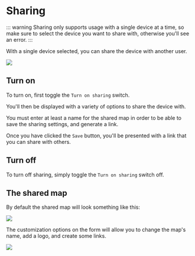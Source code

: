# Sharing

::: warning
Sharing only supports usage with a single device at a time, so make sure to select the device you want to share with, otherwise you'll see an error.
:::

With a single device selected, you can share the device with another user.

![](https://upload.r2.lb.chasm.cloud/2025/10/imgur/rBmvPY0.png)

## Turn on

To turn on, first toggle the `Turn on sharing` switch.

You'll then be displayed with a variety of options to share the device with.

<v-img src="https://upload.r2.lb.chasm.cloud/2025/10/imgur/Yx7SiLi.png"/>

You must enter at least a name for the shared map in order to be able to save the sharing settings, and generate a link.

Once you have clicked the `Save` button, you'll be presented with a link that you can share with others.

<v-img src="https://upload.r2.lb.chasm.cloud/2025/10/imgur/wNuZT5Y.png" style="max-width:300px"/>

## Turn off

To turn off sharing, simply toggle the `Turn on sharing` switch off.

## The shared map

By default the shared map will look something like this:

![](https://upload.r2.lb.chasm.cloud/2025/10/imgur/78Eg5kP.png)

The customization options on the form will allow you to change the map's name, add a logo, and create some links.

![](https://upload.r2.lb.chasm.cloud/2025/10/imgur/X0DFHBX.png)
